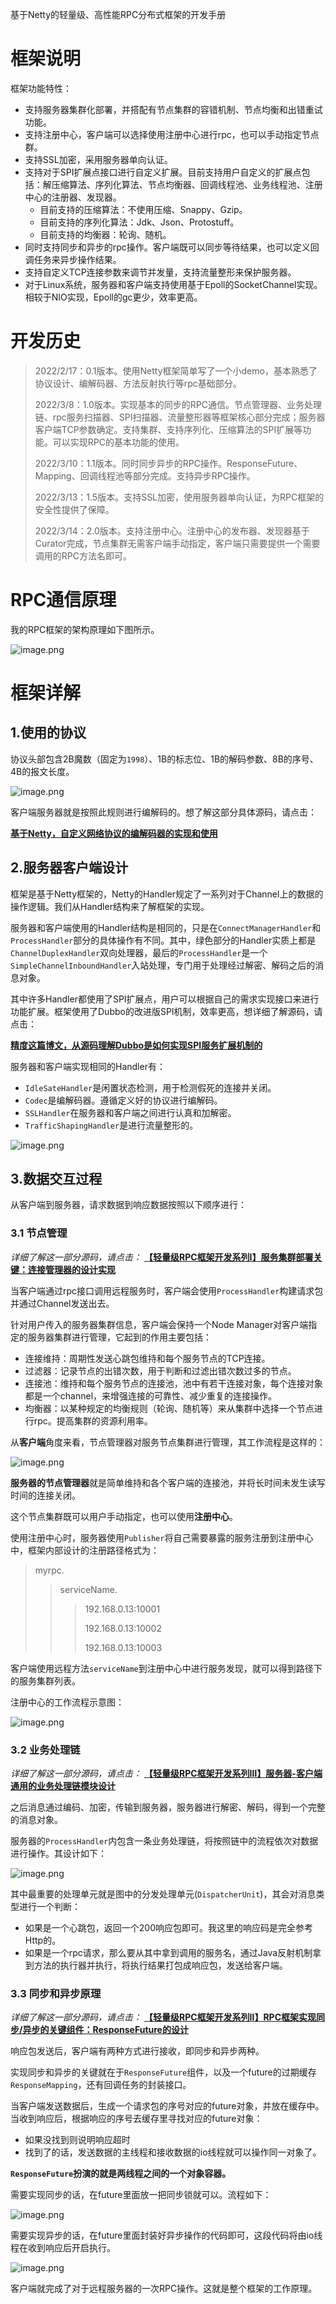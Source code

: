 基于Netty的轻量级、高性能RPC分布式框架的开发手册



# 框架说明

框架功能特性：

* 支持服务器集群化部署，并搭配有节点集群的容错机制、节点均衡和出错重试功能。
* 支持注册中心，客户端可以选择使用注册中心进行rpc，也可以手动指定节点群。
* 支持SSL加密，采用服务器单向认证。
* 支持对于SPI扩展点接口进行自定义扩展。目前支持用户自定义的扩展点包括：解压缩算法、序列化算法、节点均衡器、回调线程池、业务线程池、注册中心的注册器、发现器。
  * 目前支持的压缩算法：不使用压缩、Snappy、Gzip。
  * 目前支持的序列化算法：Jdk、Json、Protostuff。
  * 目前支持的均衡器：轮询、随机。
* 同时支持同步和异步的rpc操作。客户端既可以同步等待结果，也可以定义回调任务来异步操作结果。
* 支持自定义TCP连接参数来调节并发量，支持流量整形来保护服务器。
* 对于Linux系统，服务器和客户端支持使用基于Epoll的SocketChannel实现。相较于NIO实现，Epoll的gc更少，效率更高。



# 开发历史

> 2022/2/17：0.1版本。使用Netty框架简单写了一个小demo，基本熟悉了协议设计、编解码器、方法反射执行等rpc基础部分。
>
> 2022/3/8：1.0版本。实现基本的同步的RPC通信。节点管理器、业务处理链、rpc服务扫描器、SPI扫描器、流量整形器等框架核心部分完成；服务器客户端TCP参数确定。支持集群、支持序列化、压缩算法的SPI扩展等功能。可以实现RPC的基本功能的使用。
>
> 2022/3/10：1.1版本。同时同步异步的RPC操作。ResponseFuture、Mapping、回调线程池等部分完成。支持异步RPC操作。
>
> 2022/3/13：1.5版本。支持SSL加密，使用服务器单向认证，为RPC框架的安全性提供了保障。
>
> 2022/3/14：2.0版本。支持注册中心。注册中心的发布器、发现器基于Curator完成，节点集群无需客户端手动指定，客户端只需要提供一个需要调用的RPC方法名即可。





# RPC通信原理

我的RPC框架的架构原理如下图所示。

![image.png](https://pic.rmb.bdstatic.com/bjh/1764381cf8e41ed1e4d0016bd4d71e7d.png)



# 框架详解

## 1.使用的协议

协议头部包含2B魔数（固定为`1998`）、1B的标志位、1B的解码参数、8B的序号、4B的报文长度。

![image.png](https://pic.rmb.bdstatic.com/bjh/57774bf8eef2e2626106af11584b103f.png)



客户端服务器就是按照此规则进行编解码的。想了解这部分具体源码，请点击：

[**基于Netty，自定义网络协议的编解码器的实现和使用**](http://www.conghucai.site/#/article/700766e9a3674705bd1a7274000a3915)



## 2.服务器客户端设计

框架是基于Netty框架的，Netty的Handler规定了一系列对于Channel上的数据的操作逻辑。我们从Handler结构来了解框架的实现。

服务器和客户端使用的Handler结构是相同的，只是在`ConnectManagerHandler`和`ProcessHandler`部分的具体操作有不同。其中，绿色部分的Handler实质上都是`ChannelDuplexHandler`双向处理器，最后的`ProcessHandler`是一个`SimpleChannelInboundHandler`入站处理，专门用于处理经过解密、解码之后的消息对象。

其中许多Handler都使用了SPI扩展点，用户可以根据自己的需求实现接口来进行功能扩展。框架使用了Dubbo的改进版SPI机制，效率更高，想详细了解源码，请点击：

[**精度这篇博文，从源码理解Dubbo是如何实现SPI服务扩展机制的**](http://www.conghucai.site/#/article/ec8881f17c0d42ebbf924d2e69c2b75c)



服务器和客户端实现相同的Handler有：

* `IdleSateHandler`是闲置状态检测，用于检测假死的连接并关闭。
* `Codec`是编解码器。遵循定义好的协议进行编解码。
* `SSLHandler`在服务器和客户端之间进行认真和加解密。
* `TrafficShapingHandler`是进行流量整形的。

![image.png](https://pic.rmb.bdstatic.com/bjh/c600f4ef469e7b7b4149466c443e1b94.png)





## 3.数据交互过程

从客户端到服务器，请求数据到响应数据按照以下顺序进行：



### 3.1 节点管理

*详细了解这一部分源码，请点击：*  [**【轻量级RPC框架开发系列Ⅰ】服务集群部署关键：连接管理器的设计实现**](http://www.conghucai.site/#/article/591b55f9c3614b739294e85b901d6827)

当客户端通过rpc接口调用远程服务时，客户端会使用`ProcessHandler`构建请求包并通过Channel发送出去。

针对用户传入的服务器集群信息，客户端会保持一个Node Manager对客户端指定的服务器集群进行管理，它起到的作用主要包括：

* 连接维持：周期性发送心跳包维持和每个服务节点的TCP连接。
* 过滤器：记录节点的出错次数，用于判断和过滤出错次数过多的节点。
* 连接池：维持和每个服务节点的连接池，池中有若干连接对象，每个连接对象都是一个channel，来增强连接的可靠性、减少重复的连接操作。
* 均衡器：以某种规定的均衡规则（轮询、随机等）来从集群中选择一个节点进行rpc。提高集群的资源利用率。



从**客户端**角度来看，节点管理器对服务节点集群进行管理，其工作流程是这样的：

![image.png](https://pic.rmb.bdstatic.com/bjh/78a29290ba5e4f7754ce15546ce5c7d1.png)



**服务器的节点管理器**就是简单维持和各个客户端的连接池，并将长时间未发生读写时间的连接关闭。





这个节点集群既可以用户手动指定，也可以使用**注册中心**。

使用注册中心时，服务器使用`Publisher`将自己需要暴露的服务注册到注册中心中，框架内部设计的注册路径格式为：

> myrpc.
>
> > serviceName.
> >
> > > 192.168.0.13:10001
> > >
> > > 192.168.0.13:10002
> > >
> > > 192.168.0.13:10003

客户端使用远程方法`serviceName`到注册中心中进行服务发现，就可以得到路径下的服务集群列表。

注册中心的工作流程示意图：

![image.png](https://pic.rmb.bdstatic.com/bjh/283f55479ad45f2694418df0c11a9b7d.png)

### 3.2 业务处理链

*详细了解这一部分源码，请点击：*  [**【轻量级RPC框架开发系列Ⅲ】服务器-客户端通用的业务处理链模块设计**](http://www.conghucai.site/#/article/8bb1f0e0cae54a94b9b29f7621cb2268)

之后消息通过编码、加密，传输到服务器，服务器进行解密、解码，得到一个完整的消息对象。

服务器的`ProcessHandler`内包含一条业务处理链，将按照链中的流程依次对数据进行操作。其设计如下：

![image.png](https://pic.rmb.bdstatic.com/bjh/67212fb2b24d4fb0d6fbe99a527515a6.png)



其中最重要的处理单元就是图中的分发处理单元(`DispatcherUnit`)，其会对消息类型进行一个判断：

* 如果是一个心跳包，返回一个200响应包即可。我这里的响应码是完全参考Http的。
* 如果是一个rpc请求，那么要从其中拿到调用的服务名，通过Java反射机制拿到方法的执行器并执行，将执行结果打包成响应包，发送给客户端。



### 3.3 同步和异步原理

*详细了解这一部分源码，请点击：*   [**【轻量级RPC框架开发系列Ⅱ】RPC框架实现同步/异步的关键组件：ResponseFuture的设计**](http://www.conghucai.site/#/article/bc2a8e833dab40c6bf899a876ca7c81a)

响应包发送后，客户端有两种方式进行接收，即同步和异步两种。

实现同步和异步的关键就在于`ResponseFuture`组件，以及一个future的过期缓存`ResponseMapping`，还有回调任务的封装接口。

当客户端发送数据后，生成一个请求包的序号对应的future对象，并放在缓存中。当收到响应后，根据响应的序号去缓存里寻找对应的future对象：

* 如果没找到则说明响应超时
* 找到了的话，发送数据的主线程和接收数据的io线程就可以操作同一对象了。

**`ResponseFuture`扮演的就是两线程之间的一个对象容器。**

需要实现同步的话，在future里面放一把同步锁就可以。流程如下：

![image.png](https://mapp.alicdn.com/16473117249931oVWOJCIi7CPTrw.png)



需要实现异步的话，在future里面封装好异步操作的代码即可，这段代码将由io线程在收到响应后开启执行。

![image.png](https://mapp.alicdn.com/1647312013852qTSVD5kjsORTciI.png)

客户端就完成了对于远程服务器的一次RPC操作。这就是整个框架的工作原理。



